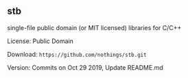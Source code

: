 
## stb

single-file public domain (or MIT licensed) libraries for C/C++

License: Public Domain

Download: `https://github.com/nothings/stb.git`

Version: Commits on Oct 29 2019, Update README.md

